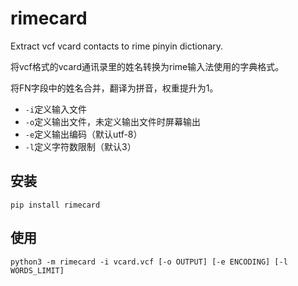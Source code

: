 # rimecard

Extract vcf vcard contacts to rime pinyin dictionary.

将vcf格式的vcard通讯录里的姓名转换为rime输入法使用的字典格式。

将FN字段中的姓名合并，翻译为拼音，权重提升为1。

- `-i`定义输入文件
- `-o`定义输出文件，未定义输出文件时屏幕输出
- `-e`定义输出编码（默认utf-8）
- `-l`定义字符数限制（默认3）


## 安装

`pip install rimecard`


## 使用

`python3 -m rimecard -i vcard.vcf [-o OUTPUT] [-e ENCODING] [-l WORDS_LIMIT]`

